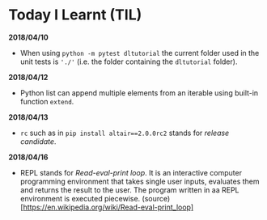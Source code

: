 # Today I Learnt (TIL)

**2018/04/10**

* When using ``python -m pytest dltutorial`` the current folder used in the unit tests is ``'./'`` 
(i.e. the folder containing the ``dltutorial`` folder).

**2018/04/12**

* Python list can append multiple elements from an iterable using built-in function ``extend``.

**2018/04/13**

* ``rc`` such as in ``pip install altair==2.0.0rc2`` stands for *release candidate*.

**2018/04/16**

* REPL stands for *Read-eval-print loop*. It is an interactive computer programming environment that takes single user inputs, evaluates them and returns the result to the user. The program written in aa REPL environment is executed piecewise. (source)[https://en.wikipedia.org/wiki/Read-eval-print_loop]
